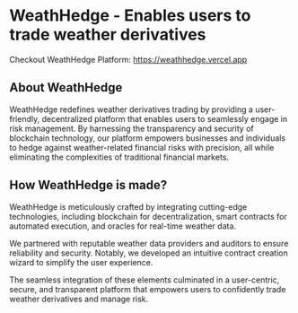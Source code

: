 # WeathHedge - Enables users to trade weather derivatives 

Checkout WeathHedge Platform: https://weathhedge.vercel.app

## About WeathHedge

WeathHedge redefines weather derivatives trading by providing a user-friendly, decentralized platform that enables users to seamlessly engage in risk management. By harnessing the transparency and security of blockchain technology, our platform empowers businesses and individuals to hedge against weather-related financial risks with precision, all while eliminating the complexities of traditional financial markets.

## How WeathHedge is made?

WeathHedge is meticulously crafted by integrating cutting-edge technologies, including blockchain for decentralization, smart contracts for automated execution, and oracles for real-time weather data.

We partnered with reputable weather data providers and auditors to ensure reliability and security. Notably, we developed an intuitive contract creation wizard to simplify the user experience.

The seamless integration of these elements culminated in a user-centric, secure, and transparent platform that empowers users to confidently trade weather derivatives and manage risk.

